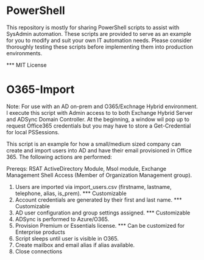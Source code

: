 # PowerShell

This repository is mostly for sharing PowerShell scripts to assist with SysAdmin automation. These scripts
are provided to serve as an example for you to modify and suit your own IT automation needs. Please consider thoroughly
testing these scripts before implementing them into production environments.

*** MIT License

# O365-Import
Note: For use with an AD on-prem and O365/Exchnage Hybrid environment. I execute this script with Admin access to
to both Exchange Hybrid Server and ADSync Domain Controller. At the beginning, a window wil pop up to request Office365 credentials but you may have to store a Get-Credential for local PSSessions.

This script is an example for how a small/medium sized company can create and import users into AD and have their email provisioned in Office 365. The following actions are performed:

Prereqs: RSAT ActiveDirectory Module, Msol module, Exchange Management Shell Access (Member of Organization Management group).

  1. Users are imported via import_users.csv (firstname, lastname, telephone, alias, is_prem). *** Customizable
  2. Account credentials are generated by their first and last name. *** Customizable
  3. AD user configuration and group settings assigned. *** Customizable
  4. ADSync is performed to Azure/O365.
  5. Provision Premium or Essentials license. *** Can be customized for Enterprise products
  6. Script sleeps until user is visible in O365.
  7. Create mailbox and email alias if alias available.
  8. Close connections 
  
